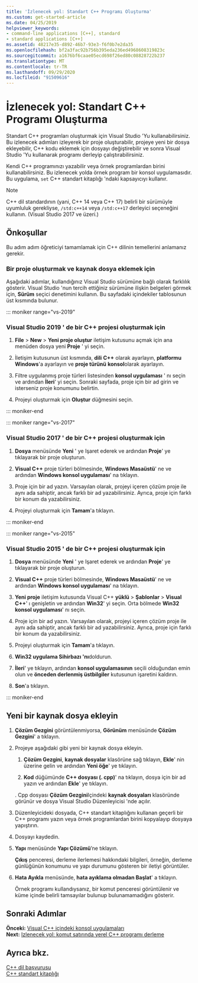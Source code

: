 ```yaml
---
title: 'İzlenecek yol: Standart C++ Programı Oluşturma'
ms.custom: get-started-article
ms.date: 04/25/2019
helpviewer_keywords:
- command-line applications [C++], standard
- standard applications [C++]
ms.assetid: 48217e35-d892-46b7-93e3-f6f0b7e2da35
ms.openlocfilehash: bf2a3fac92b756b395eda236ed4968608319823c
ms.sourcegitcommit: a1676bf6caae05ecd698f26ed80c08828722b237
ms.translationtype: MT
ms.contentlocale: tr-TR
ms.lasthandoff: 09/29/2020
ms.locfileid: "91509616"
---
```

# <a name="walkthrough-creating-a-standard-c-program-c"></a>İzlenecek yol: Standart C++ Programı Oluşturma

Standart C++ programları oluşturmak için Visual Studio 'Yu kullanabilirsiniz. Bu izlenecek adımları izleyerek bir proje oluşturabilir, projeye yeni bir dosya ekleyebilir, C++ kodu eklemek için dosyayı değiştirebilir ve sonra Visual Studio 'Yu kullanarak programı derleyip çalıştırabilirsiniz.

Kendi C++ programınızı yazabilir veya örnek programlardan birini kullanabilirsiniz. Bu izlenecek yolda örnek program bir konsol uygulamasıdır. Bu uygulama, `set` C++ standart kitaplığı 'ndaki kapsayıcıyı kullanır.

> [!NOTE]
> C++ dil standardının (yani, C++ 14 veya C++ 17) belirli bir sürümüyle uyumluluk gerekliyse, `/std:c++14` veya `/std:c++17` derleyici seçeneğini kullanın. (Visual Studio 2017 ve üzeri.)

## <a name="prerequisites"></a>Önkoşullar

Bu adım adım öğreticiyi tamamlamak için C++ dilinin temellerini anlamanız gerekir.

### <a name="to-create-a-project-and-add-a-source-file"></a>Bir proje oluşturmak ve kaynak dosya eklemek için

Aşağıdaki adımlar, kullandığınız Visual Studio sürümüne bağlı olarak farklılık gösterir. Visual Studio 'nun tercih ettiğiniz sürümüne ilişkin belgeleri görmek için, **Sürüm** seçici denetimini kullanın. Bu sayfadaki içindekiler tablosunun üst kısmında bulunur.

::: moniker range="vs-2019"

### <a name="to-create-a-c-project-in-visual-studio-2019"></a>Visual Studio 2019 ' de bir C++ projesi oluşturmak için

1. **File** > **New** > **Yeni proje oluştur** iletişim kutusunu açmak için ana menüden dosya yeni **Proje** ' yi seçin.

1. İletişim kutusunun üst kısmında,  **dili** **C++** olarak ayarlayın, **platformu** **Windows**'a ayarlayın ve **proje türünü** **konsol**olarak ayarlayın.

1. Filtre uygulanmış proje türleri listesinden **konsol uygulaması** ' nı seçin ve ardından **İleri**' yi seçin. Sonraki sayfada, proje için bir ad girin ve isterseniz proje konumunu belirtin.

1. Projeyi oluşturmak için **Oluştur** düğmesini seçin.

::: moniker-end

::: moniker range="vs-2017"

### <a name="to-create-a-c-project-in-visual-studio-2017"></a>Visual Studio 2017 ' de bir C++ projesi oluşturmak için

1. **Dosya** menüsünde **Yeni** ' ye Işaret ederek ve ardından **Proje**' ye tıklayarak bir proje oluşturun.

1. **Visual C++** proje türleri bölmesinde, **Windows Masaüstü**' ne ve ardından **Windows konsol uygulaması**' na tıklayın.

1. Proje için bir ad yazın. Varsayılan olarak, projeyi içeren çözüm proje ile aynı ada sahiptir, ancak farklı bir ad yazabilirsiniz. Ayrıca, proje için farklı bir konum da yazabilirsiniz.

1. Projeyi oluşturmak için **Tamam**'a tıklayın.

::: moniker-end

::: moniker range="vs-2015"

### <a name="to-create-a-c-project-in-visual-studio-2015"></a>Visual Studio 2015 ' de bir C++ projesi oluşturmak için

1. **Dosya** menüsünde **Yeni** ' ye Işaret ederek ve ardından **Proje**' ye tıklayarak bir proje oluşturun.

1. **Visual C++** proje türleri bölmesinde, **Windows Masaüstü**' ne ve ardından **Windows konsol uygulaması**' na tıklayın.

1. **Yeni proje** iletişim kutusunda Visual C++ **yüklü**  >  **Şablonlar**  >  **Visual C++**' ı genişletin ve ardından **Win32**' yi seçin. Orta bölmede **Win32 konsol uygulaması**' nı seçin.

1. Proje için bir ad yazın. Varsayılan olarak, projeyi içeren çözüm proje ile aynı ada sahiptir, ancak farklı bir ad yazabilirsiniz. Ayrıca, proje için farklı bir konum da yazabilirsiniz.

1. Projeyi oluşturmak için **Tamam**'a tıklayın.

1. **Win32 uygulama Sihirbazı 'nı**doldurun.

1. **İleri**' ye tıklayın, ardından **konsol uygulamasının** seçili olduğundan emin olun ve **önceden derlenmiş üstbilgiler** kutusunun işaretini kaldırın.

1. **Son**'a tıklayın.

::: moniker-end

## <a name="add-a-new-source-file"></a>Yeni bir kaynak dosya ekleyin

1. **Çözüm Gezgini** görüntülenmiyorsa, **Görünüm** menüsünde **Çözüm Gezgini**' a tıklayın.

1. Projeye aşağıdaki gibi yeni bir kaynak dosya ekleyin.

   1. **Çözüm Gezgini**, **kaynak dosyalar** klasörüne sağ tıklayın, **Ekle**' nin üzerine gelin ve ardından **Yeni öğe**' ye tıklayın.

   1. **Kod** düğümünde **C++ dosyası (. cpp)**' na tıklayın, dosya için bir ad yazın ve ardından **Ekle**' ye tıklayın.

   . Cpp dosyası **Çözüm Gezgini**Içindeki **kaynak dosyaları** klasöründe görünür ve dosya Visual Studio Düzenleyicisi 'nde açılır.

1. Düzenleyicideki dosyada, C++ standart kitaplığını kullanan geçerli bir C++ programı yazın veya örnek programlardan birini kopyalayıp dosyaya yapıştırın.

1. Dosyayı kaydedin.

1. **Yapı** menüsünde **Yapı Çözümü**’ne tıklayın.

   **Çıkış** penceresi, derleme ilerlemesi hakkındaki bilgileri, örneğin, derleme günlüğünün konumunu ve yapı durumunu gösteren bir iletiyi görüntüler.

1. **Hata Ayıkla** menüsünde, **hata ayıklama olmadan Başlat**' a tıklayın.

   Örnek programı kullandıysanız, bir komut penceresi görüntülenir ve küme içinde belirli tamsayılar bulunup bulunamamadığını gösterir.

## <a name="next-steps"></a>Sonraki Adımlar

**Önceki:** [Visual C++ içindeki konsol uygulamaları](./overview-of-windows-programming-in-cpp.md)<br/>
**Next:** [Izlenecek yol: komut satırında yerel C++ programı derleme](../build/walkthrough-compiling-a-native-cpp-program-on-the-command-line.md)

## <a name="see-also"></a>Ayrıca bkz.

[C++ dil başvurusu](../cpp/cpp-language-reference.md)<br/>
[C++ standart kitaplığı](../standard-library/cpp-standard-library-reference.md)

